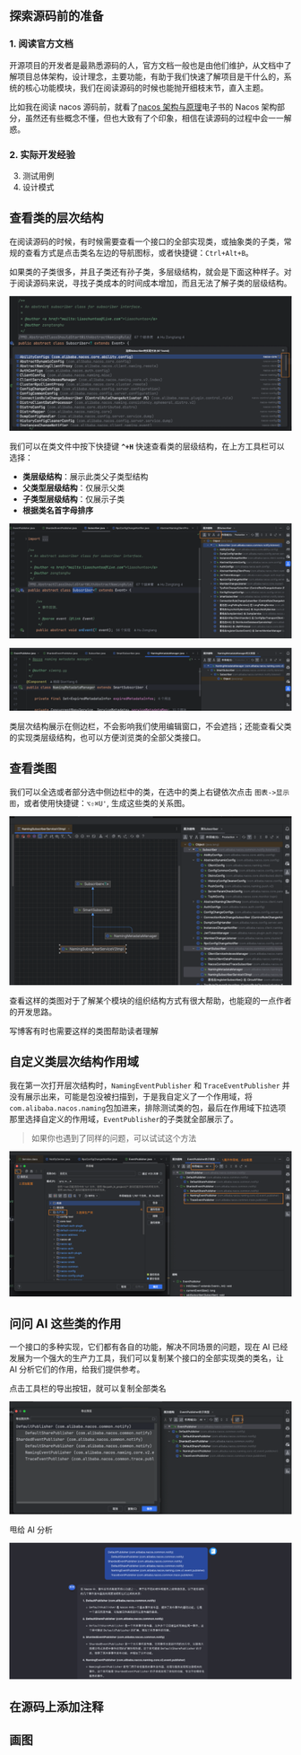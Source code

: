 ## 探索源码前的准备

### 1. 阅读官方文档

开源项目的开发者是最熟悉源码的人，官方文档一般也是由他们维护，从文档中了解项目总体架构，设计理念，主要功能，有助于我们快速了解项目是干什么的，系统的核心功能模块，我们在阅读源码的时候也能抛开细枝末节，直入主题。

比如我在阅读 nacos 源码前，就看了[nacos 架构与原理](https://nacos.io/docs/ebook/kbyo6n/)电子书的 Nacos 架构部分，虽然还有些概念不懂，但也大致有了个印象，相信在读源码的过程中会一一解惑。

### 2. 实际开发经验

3. 测试用例
4. 设计模式

## 查看类的层次结构

在阅读源码的时候，有时候需要查看一个接口的全部实现类，或抽象类的子类，常规的查看方式是点击类名左边的导航图标，或者快捷键：`Ctrl+Alt+B`。

如果类的子类很多，并且子类还有孙子类，多层级结构，就会是下面这种样子。对于阅读源码来说，寻找子类成本的时间成本增加，而且无法了解子类的层级结构。

![image-20241113110738559](./探索源码的技巧与方法.assets/image-20241113110738559.png)

我们可以在类文件中按下快捷键 **`^+H`** 快速查看类的层级结构，在上方工具栏可以选择：

- **类层级结构**：展示此类父子类型结构
- **父类型层级结构**：仅展示父类
- **子类型层级结构**：仅展示子类
- **根据类名首字母排序**

![image-20241113113137445](./探索源码的技巧与方法.assets/image-20241113113137445.png)

![image-20241113113946622](./探索源码的技巧与方法.assets/image-20241113113946622.png)

类层次结构展示在侧边栏，不会影响我们使用编辑窗口，不会遮挡；还能查看父类的实现类层级结构，也可以方便浏览类的全部父类接口。



## 查看类图

我们可以全选或者部分选中侧边栏中的类，在选中的类上右键依次点击 `图表->显示图`，或者使用快捷键：`⌥⇧⌘U'`, 生成这些类的关系图。

![image-20241113121944072](./探索源码的技巧与方法.assets/image-20241113121944072.png)

查看这样的类图对于了解某个模块的组织结构方式有很大帮助，也能窥的一点作者的开发思路。

写博客有时也需要这样的类图帮助读者理解



## 自定义类层次结构作用域

我在第一次打开层次结构时，`NamingEventPublisher` 和 `TraceEventPublisher` 并没有展示出来，可能是包没被扫描到，于是我自定义了一个作用域，将`com.alibaba.nacos.naming`包加进来，排除测试类的包，最后在作用域下拉选项那里选择自定义的作用域，`EventPublisher`的子类就全部展示了。

> 如果你也遇到了同样的问题，可以试试这个方法

![image-20241113140138085](./探索源码的技巧与方法.assets/image-20241113140138085.png)



## 问问 AI 这些类的作用

一个接口的多种实现，它们都有各自的功能，解决不同场景的问题，现在 AI 已经发展为一个强大的生产力工具，我们可以复制某个接口的全部实现类的类名，让 AI 分析它们的作用，给我们提供参考。

点击工具栏的导出按钮，就可以复制全部类名

![image-20241113141514761](./探索源码的技巧与方法.assets/image-20241113141514761.png)

甩给 AI 分析

![image-20241113141842244](./探索源码的技巧与方法.assets/image-20241113141842244.png)



## 在源码上添加注释



## 画图